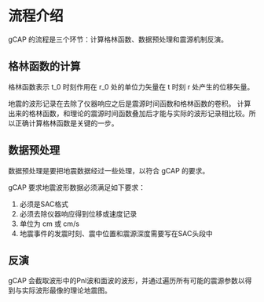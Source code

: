 # 流程介绍

gCAP 的流程是三个环节：计算格林函数、数据预处理和震源机制反演。

## 格林函数的计算

格林函数表示 t_0 时刻作用在 r_0 处的单位力矢量在 t 时刻 r 处产生的位移矢量。

地震的波形记录在去除了仪器响应之后是震源时间函数和格林函数的卷积。
计算出来的格林函数，和理论的震源时间函数叠加后才能与实际的波形记录相比较。所以正确计算格林函数是关键的一步。

## 数据预处理

数据预处理是要把地震数据经过一些处理，以符合 gCAP 的要求。

gCAP 要求地震波形数据必须满足如下要求：

1. 必须是SAC格式
2. 必须去除仪器响应得到位移或速度记录
3. 单位为 cm 或 cm/s
4. 地震事件的发震时刻、震中位置和震源深度需要写在SAC头段中

## 反演

gCAP 会截取波形中的Pnl波和面波的波形，并通过遍历所有可能的震源参数以得到与实际波形最像的理论地震图。
